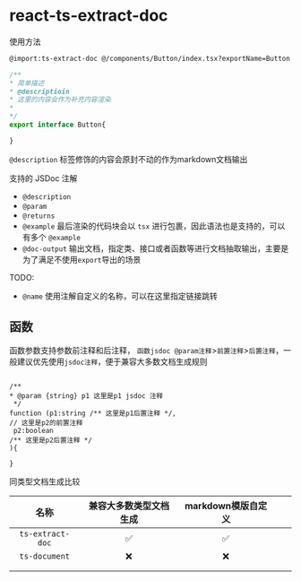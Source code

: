 # react-ts-extract-doc

使用方法

```md
@import:ts-extract-doc @/components/Button/index.tsx?exportName=Button
```

```typescript
/**
* 简单描述
* @descriptioin
* 这里的内容会作为补充内容渲染
*
*/
export interface Button{

}
```

`@description` 标签修饰的内容会原封不动的作为markdown文档输出

支持的 JSDoc 注解

- `@description`
- `@param`
- `@returns`
- `@example`  最后渲染的代码块会以 `tsx` 进行包裹，因此语法也是支持的，可以有多个 `@example`
- `@doc-output` 输出文档，指定类、接口或者函数等进行文档抽取输出，主要是为了满足不使用`export`导出的场景

TODO:

- `@name` 使用注解自定义的名称，可以在这里指定链接跳转

## 函数

函数参数支持参数前注释和后注释， `函数jsdoc @param注释`>`前置注释`>`后置注释`，一般建议优先使用`jsdoc注释`，便于兼容大多数文档生成规则

```tsx

/** 
* @param {string} p1 这里是p1 jsdoc 注释
 */
function (p1:string /** 这里是p1后置注释 */,
// 这里是p2的前置注释
 p2:boolean
/** 这里是p2后置注释 */
){

}
```

同类型文档生成比较

|       名称       | 兼容大多数类型文档生成 | markdown模版自定义 |      |      |
| :--------------: | :--------------------: | :----------------: | ---- | ---- |
| `ts-extract-doc` |           ✅            |         ✅          |      |      |
|  `ts-document`   |           ❌            |         ❌          |      |      |
|                  |                        |                    |      |      |
|                  |                        |                    |      |      |
